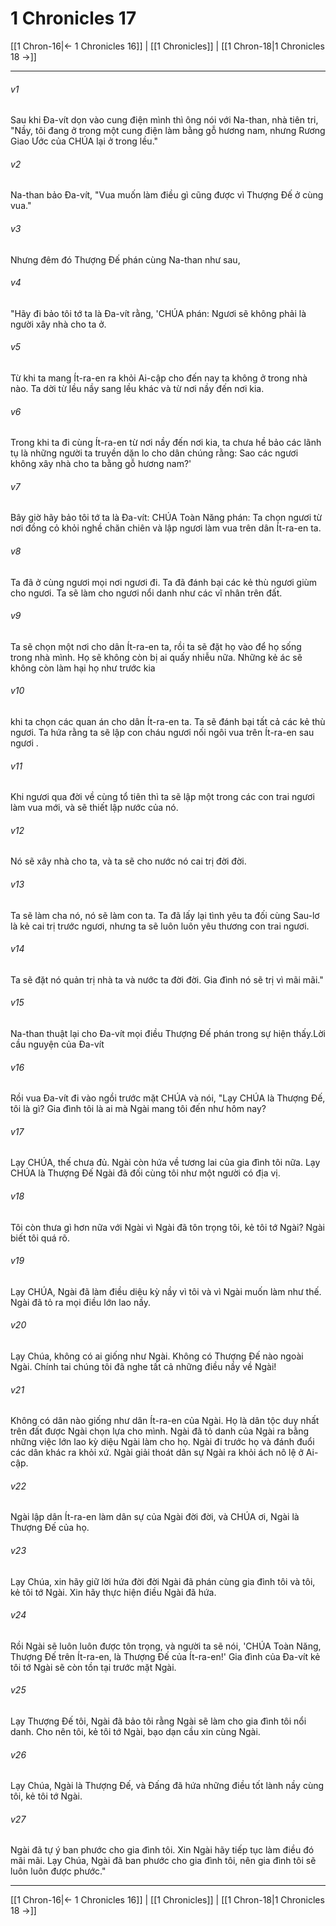 # 1 Chronicles 17

[[1 Chron-16|← 1 Chronicles 16]] | [[1 Chronicles]] | [[1 Chron-18|1 Chronicles 18 →]]
***



###### v1 
Sau khi Đa-vít dọn vào cung điện mình thì ông nói với Na-than, nhà tiên tri, "Nầy, tôi đang ở trong một cung điện làm bằng gỗ hương nam, nhưng Rương Giao Ước của CHÚA lại ở trong lều." 

###### v2 
Na-than bảo Đa-vít, "Vua muốn làm điều gì cũng được vì Thượng Đế ở cùng vua." 

###### v3 
Nhưng đêm đó Thượng Đế phán cùng Na-than như sau, 

###### v4 
"Hãy đi bảo tôi tớ ta là Đa-vít rằng, 'CHÚA phán: Ngươi sẽ không phải là người xây nhà cho ta ở. 

###### v5 
Từ khi ta mang Ít-ra-en ra khỏi Ai-cập cho đến nay ta không ở trong nhà nào. Ta dời từ lều nầy sang lều khác và từ nơi nầy đến nơi kia. 

###### v6 
Trong khi ta đi cùng Ít-ra-en từ nơi nầy đến nơi kia, ta chưa hề bảo các lãnh tụ là những người ta truyền dặn lo cho dân chúng rằng: Sao các ngươi không xây nhà cho ta bằng gỗ hương nam?' 

###### v7 
Bây giờ hãy bảo tôi tớ ta là Đa-vít: CHÚA Toàn Năng phán: Ta chọn ngươi từ nơi đồng cỏ khỏi nghề chăn chiên và lập ngươi làm vua trên dân Ít-ra-en ta. 

###### v8 
Ta đã ở cùng ngươi mọi nơi ngươi đi. Ta đã đánh bại các kẻ thù ngươi giùm cho ngươi. Ta sẽ làm cho ngươi nổi danh như các vĩ nhân trên đất. 

###### v9 
Ta sẽ chọn một nơi cho dân Ít-ra-en ta, rồi ta sẽ đặt họ vào để họ sống trong nhà mình. Họ sẽ không còn bị ai quấy nhiễu nữa. Những kẻ ác sẽ không còn làm hại họ như trước kia 

###### v10 
khi ta chọn các quan án cho dân Ít-ra-en ta. Ta sẽ đánh bại tất cả các kẻ thù ngươi. Ta hứa rằng ta sẽ lập con cháu ngươi nối ngôi vua trên Ít-ra-en sau ngươi . 

###### v11 
Khi ngươi qua đời về cùng tổ tiên thì ta sẽ lập một trong các con trai ngươi làm vua mới, và sẽ thiết lập nước của nó. 

###### v12 
Nó sẽ xây nhà cho ta, và ta sẽ cho nước nó cai trị đời đời. 

###### v13 
Ta sẽ làm cha nó, nó sẽ làm con ta. Ta đã lấy lại tình yêu ta đối cùng Sau-lơ là kẻ cai trị trước ngươi, nhưng ta sẽ luôn luôn yêu thương con trai ngươi. 

###### v14 
Ta sẽ đặt nó quản trị nhà ta và nước ta đời đời. Gia đình nó sẽ trị vì mãi mãi." 

###### v15 
Na-than thuật lại cho Đa-vít mọi điều Thượng Đế phán trong sự hiện thấy.Lời cầu nguyện của Đa-vít 

###### v16 
Rồi vua Đa-vít đi vào ngồi trước mặt CHÚA và nói, "Lạy CHÚA là Thượng Đế, tôi là gì? Gia đình tôi là ai mà Ngài mang tôi đến như hôm nay? 

###### v17 
Lạy CHÚA, thế chưa đủ. Ngài còn hứa về tương lai của gia đình tôi nữa. Lạy CHÚA là Thượng Đế Ngài đã đối cùng tôi như một người có địa vị. 

###### v18 
Tôi còn thưa gì hơn nữa với Ngài vì Ngài đã tôn trọng tôi, kẻ tôi tớ Ngài? Ngài biết tôi quá rõ. 

###### v19 
Lạy CHÚA, Ngài đã làm điều diệu kỳ nầy vì tôi và vì Ngài muốn làm như thế. Ngài đã tỏ ra mọi điều lớn lao nầy. 

###### v20 
Lạy Chúa, không có ai giống như Ngài. Không có Thượng Đế nào ngoài Ngài. Chính tai chúng tôi đã nghe tất cả những điều nầy về Ngài! 

###### v21 
Không có dân nào giống như dân Ít-ra-en của Ngài. Họ là dân tộc duy nhất trên đất được Ngài chọn lựa cho mình. Ngài đã tỏ danh của Ngài ra bằng những việc lớn lao kỳ diệu Ngài làm cho họ. Ngài đi trước họ và đánh đuổi các dân khác ra khỏi xứ. Ngài giải thoát dân sự Ngài ra khỏi ách nô lệ ở Ai-cập. 

###### v22 
Ngài lập dân Ít-ra-en làm dân sự của Ngài đời đời, và CHÚA ơi, Ngài là Thượng Đế của họ. 

###### v23 
Lạy Chúa, xin hãy giữ lời hứa đời đời Ngài đã phán cùng gia đình tôi và tôi, kẻ tôi tớ Ngài. Xin hãy thực hiện điều Ngài đã hứa. 

###### v24 
Rồi Ngài sẽ luôn luôn được tôn trọng, và người ta sẽ nói, 'CHÚA Toàn Năng, Thượng Đế trên Ít-ra-en, là Thượng Đế của Ít-ra-en!' Gia đình của Đa-vít kẻ tôi tớ Ngài sẽ còn tồn tại trước mặt Ngài. 

###### v25 
Lạy Thượng Đế tôi, Ngài đã bảo tôi rằng Ngài sẽ làm cho gia đình tôi nổi danh. Cho nên tôi, kẻ tôi tớ Ngài, bạo dạn cầu xin cùng Ngài. 

###### v26 
Lạy Chúa, Ngài là Thượng Đế, và Đấng đã hứa những điều tốt lành nầy cùng tôi, kẻ tôi tớ Ngài. 

###### v27 
Ngài đã tự ý ban phước cho gia đình tôi. Xin Ngài hãy tiếp tục làm điều đó mãi mãi. Lạy Chúa, Ngài đã ban phước cho gia đình tôi, nên gia đình tôi sẽ luôn luôn được phước."

***
[[1 Chron-16|← 1 Chronicles 16]] | [[1 Chronicles]] | [[1 Chron-18|1 Chronicles 18 →]]
